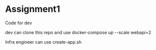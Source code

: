 # Assignment1
Code for dev

dev can clone this repo and use 
docker-compose up --scale webapi=2

Infra engineer can use 
create-app.sh <demoappnameashish> <ui>